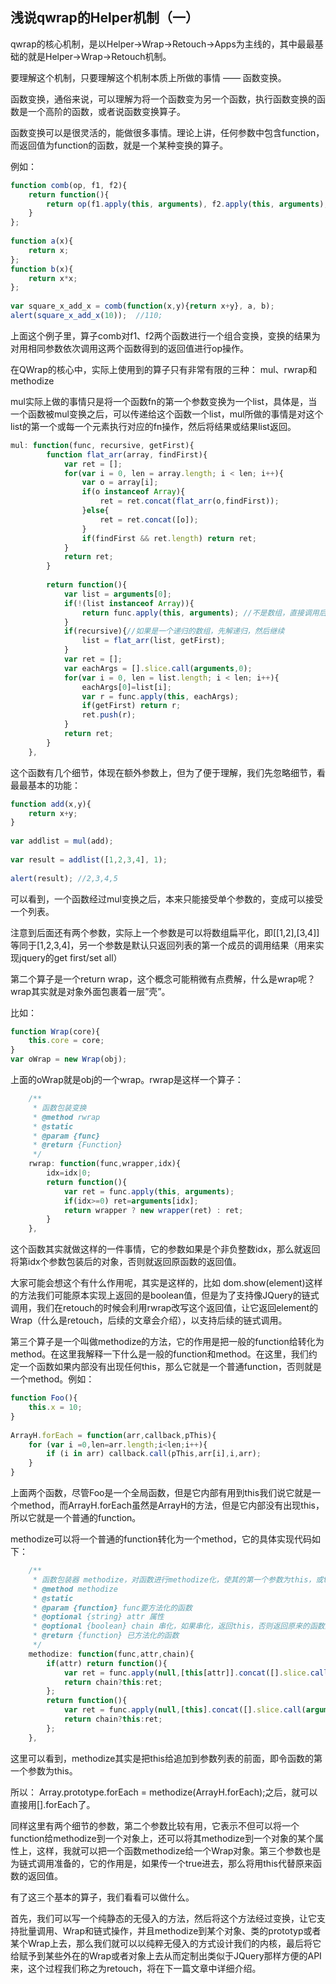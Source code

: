 ## 浅说qwrap的Helper机制（一）

qwrap的核心机制，是以Helper->Wrap->Retouch->Apps为主线的，其中最最基础的就是Helper->Wrap->Retouch机制。

要理解这个机制，只要理解这个机制本质上所做的事情 —— 函数变换。

函数变换，通俗来说，可以理解为将一个函数变为另一个函数，执行函数变换的函数是一个高阶的函数，或者说函数变换算子。

函数变换可以是很灵活的，能做很多事情。理论上讲，任何参数中包含function，而返回值为function的函数，就是一个某种变换的算子。

<!--more-->
例如：

```js
function comb(op, f1, f2){
    return function(){
        return op(f1.apply(this, arguments), f2.apply(this, arguments);
    }
};
 
function a(x){
    return x;
};
function b(x){
    return x*x;
};
 
var square_x_add_x = comb(function(x,y){return x+y}, a, b);
alert(square_x_add_x(10));  //110;
```

上面这个例子里，算子comb对f1、f2两个函数进行一个组合变换，变换的结果为对用相同参数依次调用这两个函数得到的返回值进行op操作。

在QWrap的核心中，实际上使用到的算子只有非常有限的三种： mul、rwrap和methodize

mul实际上做的事情只是将一个函数fn的第一个参数变换为一个list，具体是，当一个函数被mul变换之后，可以传递给这个函数一个list，mul所做的事情是对这个list的第一个或每一个元素执行对应的fn操作，然后将结果或结果list返回。

```js
mul: function(func, recursive, getFirst){
        function flat_arr(array, findFirst){
            var ret = [];
            for(var i = 0, len = array.length; i < len; i++){
                var o = array[i];
                if(o instanceof Array){
                    ret = ret.concat(flat_arr(o,findFirst));
                }else{
                    ret = ret.concat([o]);
                }
                if(findFirst && ret.length) return ret;
            }
            return ret;
        }
       
        return function(){
            var list = arguments[0];
            if(!(list instanceof Array)){
                return func.apply(this, arguments); //不是数组，直接调用后返回
            }
            if(recursive){//如果是一个递归的数组，先解递归，然后继续
                list = flat_arr(list, getFirst);
            }
            var ret = [];
            var eachArgs = [].slice.call(arguments,0);
            for(var i = 0, len = list.length; i < len; i++){
                eachArgs[0]=list[i];
                var r = func.apply(this, eachArgs);
                if(getFirst) return r;
                ret.push(r);    
            }
            return ret;       
        }
    },
```

这个函数有几个细节，体现在额外参数上，但为了便于理解，我们先忽略细节，看最最基本的功能：

```js
function add(x,y){
    return x+y;
}
 
var addlist = mul(add);
 
var result = addlist([1,2,3,4], 1);
 
alert(result); //2,3,4,5
```

可以看到，一个函数经过mul变换之后，本来只能接受单个参数的，变成可以接受一个列表。

注意到后面还有两个参数，实际上一个参数是可以将数组扁平化，即[[1,2],[3,4]]等同于[1,2,3,4]，另一个参数是默认只返回列表的第一个成员的调用结果（用来实现jquery的get first/set all）

第二个算子是一个return wrap，这个概念可能稍微有点费解，什么是wrap呢？ wrap其实就是对象外面包裹着一层”壳”。

比如：

```js
function Wrap(core){
    this.core = core;
}
var oWrap = new Wrap(obj);
```

上面的oWrap就是obj的一个wrap。rwrap是这样一个算子：

```js
	/**
     * 函数包装变换
     * @method rwrap
     * @static
     * @param {func}
     * @return {Function}
     */
    rwrap: function(func,wrapper,idx){
        idx=idx|0;
        return function(){
            var ret = func.apply(this, arguments);
            if(idx>=0) ret=arguments[idx];
            return wrapper ? new wrapper(ret) : ret;
        }
    },
```

这个函数其实就做这样的一件事情，它的参数如果是个非负整数idx，那么就返回将第idx个参数包装后的对象，否则就返回原函数的返回值。

大家可能会想这个有什么作用呢，其实是这样的，比如 dom.show(element)这样的方法我们可能原本实现上返回的是boolean值，但是为了支持像JQuery的链式调用，我们在retouch的时候会利用rwrap改写这个返回值，让它返回element的Wrap（什么是retouch，后续的文章会介绍），以支持后续的链式调用。

第三个算子是一个叫做methodize的方法，它的作用是把一般的function给转化为method。在这里我解释一下什么是一般的function和method。在这里，我们约定一个函数如果内部没有出现任何this，那么它就是一个普通function，否则就是一个method。例如：

```js
function Foo(){
    this.x = 10;
}
 
ArrayH.forEach = function(arr,callback,pThis){
    for (var i =0,len=arr.length;i<len;i++){
        if (i in arr) callback.call(pThis,arr[i],i,arr);
    }
}
```

上面两个函数，尽管Foo是一个全局函数，但是它内部有用到this我们说它就是一个method，而ArrayH.forEach虽然是ArrayH的方法，但是它内部没有出现this，所以它就是一个普通的function。

methodize可以将一个普通的function转化为一个method，它的具体实现代码如下：

```js
	/**
     * 函数包装器 methodize，对函数进行methodize化，使其的第一个参数为this，或this[attr]。
     * @method methodize
     * @static
     * @param {function} func要方法化的函数
     * @optional {string} attr 属性
     * @optional {boolean} chain 串化，如果串化，返回this，否则返回原来的函数返回值
     * @return {function} 已方法化的函数
     */
    methodize: function(func,attr,chain){
        if(attr) return function(){
            var ret = func.apply(null,[this[attr]].concat([].slice.call(arguments)));
            return chain?this:ret;
        };
        return function(){
            var ret = func.apply(null,[this].concat([].slice.call(arguments)));
            return chain?this:ret;
        };
    },
```

这里可以看到，methodize其实是把this给追加到参数列表的前面，即令函数的第一个参数为this。

所以： Array.prototype.forEach = methodize(ArrayH.forEach);之后，就可以直接用[].forEach了。

同样这里有两个细节的参数，第二个参数比较有用，它表示不但可以将一个function给methodize到一个对象上，还可以将其methodize到一个对象的某个属性上，这样，我就可以把一个函数methodize给一个Wrap对象。第三个参数也是为链式调用准备的，它的作用是，如果传一个true进去，那么将用this代替原来函数的返回值。

有了这三个基本的算子，我们看看可以做什么。

首先，我们可以写一个纯静态的无侵入的方法，然后将这个方法经过变换，让它支持批量调用、Wrap和链式操作，并且methodize到某个对象、类的prototyp或者某个Wrap上去，那么我们就可以以纯粹无侵入的方式设计我们的内核，最后将它给赋予到某些外在的Wrap或者对象上去从而定制出类似于JQuery那样方便的API来，这个过程我们称之为retouch，将在下一篇文章中详细介绍。